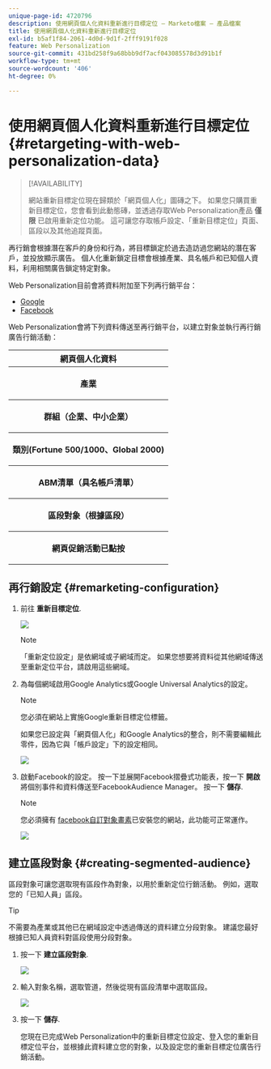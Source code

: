 ```yaml
---
unique-page-id: 4720796
description: 使用網頁個人化資料重新進行目標定位 — Marketo檔案 — 產品檔案
title: 使用網頁個人化資料重新進行目標定位
exl-id: b5af1f84-2061-4d0d-9d1f-2fff9191f028
feature: Web Personalization
source-git-commit: 431bd258f9a68bbb9df7acf043085578d3d91b1f
workflow-type: tm+mt
source-wordcount: '406'
ht-degree: 0%

---
```


# 使用網頁個人化資料重新進行目標定位 {#retargeting-with-web-personalization-data}

>[!AVAILABILITY]
>
>網站重新目標定位現在歸類於「網頁個人化」圖磚之下。 如果您只購買重新目標定位，您會看到此動態磚，並透過存取Web Personalization產品 **僅限** 已啟用重新定位功能。 這可讓您存取帳戶設定、「重新目標定位」頁面、區段以及其他追蹤頁面。

再行銷會根據潛在客戶的身份和行為，將目標鎖定於過去造訪過您網站的潛在客戶，並投放顯示廣告。 個人化重新鎖定目標會根據產業、具名帳戶和已知個人資料，利用相關廣告鎖定特定對象。

Web Personalization目前會將資料附加至下列再行銷平台：

* [Google](/help/marketo/product-docs/web-personalization/website-retargeting/personalized-remarketing-in-google.md)
* [Facebook](/help/marketo/product-docs/web-personalization/website-retargeting/personalized-remarketing-in-facebook.md)

Web Personalization會將下列資料傳送至再行銷平台，以建立對象並執行再行銷廣告行銷活動：

<table> 
 <tbody> 
  <tr> 
   <th colspan="1">網頁個人化資料</th> 
  </tr> 
  <tr> 
   <th><p>產業</p></th> 
  </tr> 
  <tr> 
   <th><p>群組（企業、中小企業）</p></th> 
  </tr> 
  <tr> 
   <th><p>類別(Fortune 500/1000、Global 2000)</p></th> 
  </tr> 
  <tr> 
   <th><p>ABM清單（具名帳戶清單）</p></th> 
  </tr> 
  <tr> 
   <th><p>區段對象（根據區段）</p></th> 
  </tr> 
  <tr> 
   <th><p>網頁促銷活動已點按</p></th> 
  </tr> 
 </tbody> 
</table>

## 再行銷設定 {#remarketing-configuration}

1. 前往 **重新目標定位**.

   ![](assets/one.png)

   >[!NOTE]
   >
   >「重新定位設定」是依網域或子網域而定。 如果您想要將資料從其他網域傳送至重新定位平台，請啟用這些網域。

1. 為每個網域啟用Google Analytics或Google Universal Analytics的設定。

   >[!NOTE]
   >
   >您必須在網站上實施Google重新目標定位標籤。
   >
   >如果您已設定與「網頁個人化」和Google Analytics的整合，則不需要編輯此零件，因為它與「帳戶設定」下的設定相同。

   ![](assets/two.png)

1. 啟動Facebook的設定。 按一下並展開Facebook摺疊式功能表，按一下 **開啟** 將個別事件和資料傳送至FacebookAudience Manager。 按一下 **儲存**.

   >[!NOTE]
   >
   >您必須擁有 [facebook自訂對象畫素](https://developers.facebook.com/docs/ads-for-websites/website-custom-audiences/getting-started#install-the-pixel)已安裝您的網站，此功能可正常運作。

   ![](assets/three.png)

## 建立區段對象 {#creating-segmented-audience}

區段對象可讓您選取現有區段作為對象，以用於重新定位行銷活動。 例如，選取您的「已知人員」區段。

>[!TIP]
>
>不需要為產業或其他已在網域設定中透過傳送的資料建立分段對象。 建議您最好根據已知人員資料對區段使用分段對象。

1. 按一下 **建立區段對象**.

   ![](assets/image2015-1-15-16-3a36-3a38.png)

1. 輸入對象名稱，選取管道，然後從現有區段清單中選取區段。

   ![](assets/image2015-1-15-16-3a40-3a17.png)

1. 按一下 **儲存**.

   您現在已完成Web Personalization中的重新目標定位設定、登入您的重新目標定位平台，並根據此資料建立您的對象，以及設定您的重新目標定位廣告行銷活動。
